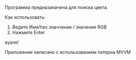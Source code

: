 Программа предназаначена для поиска цвета.

Как использовать: 
 1. Ведите Имя/hex значчение / значение RGB 
 2. Нажмите Enter
 
вуаля! 

Приложение написано с использованием патерна MVVM
